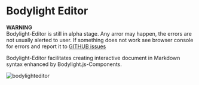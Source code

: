 # Bodylight Editor

<div class="w3-panel w3-theme-l4"> 

  <b><i class="fa fa-exclamation-circle"></i> WARNING</b><br/>
  Bodylight-Editor is still in alpha stage. Any arror may happen, the errors are not usually alerted to user. If something does not work see browser console for errors and report it to [GITHUB issues](https://github.com/creative-connections/Bodylight-Editor/issues)
</div> 

Bodylight-Editor facilitates creating interactive document in Markdown syntax enhanced by Bodylight.js-Components.

![bodylighteditor](images/bodylighteditor.png)
